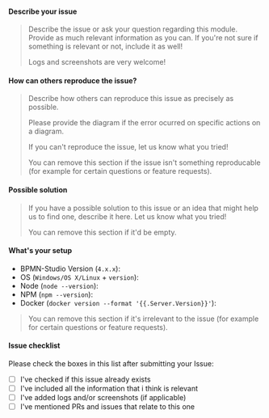 #### Describe your issue

> Describe the issue or ask your question regarding this module.
> Provide as much relevant information as you can. If you're not sure if something
> is relevant or not, include it as well!
>
> Logs and screenshots are very welcome!

#### How can others reproduce the issue?

> Describe how others can reproduce this issue as precisely as possible.
>
> Please provide the diagram if the error ocurred on specific actions on a
> diagram.
>
> If you can't reproduce the issue, let us know what you tried!
>
> You can remove this section if the issue isn't something reproducable
> (for example for certain questions or feature requests).

#### Possible solution

> If you have a possible solution to this issue or an idea that might
> help us to find one, describe it here. Let us know what you tried!
>
> You can remove this section if it'd be empty.

#### What's your setup

- BPMN-Studio Version (`4.x.x`):
- OS (`Windows/OS X/Linux` + `version`):
- Node (`node --version`):
- NPM (`npm --version`):
- Docker (`docker version --format '{{.Server.Version}}'`):

> You can remove this section if it's irrelevant to the issue
> (for example for certain questions or feature requests).

#### Issue checklist

Please check the boxes in this list after submitting your Issue:

- [ ] I've checked if this issue already exists
- [ ] I've included all the information that i think is relevant
- [ ] I've added logs and/or screenshots (if applicable)
- [ ] I've mentioned PRs and issues that relate to this one
